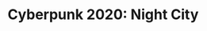 ---
collection: rolLudoteca
title: 'Cyberpunk 2020: Night City'
image: cp2020_nightcity.jpeg
editorial: 'M+D Editores'
editorial_ref: 'CP103'
isbn:
type: 'Guía'
web:
format: 'Libro tapa blanda'
system: 'Cyberpunk 20202'
created_at: '2021-01-13T13:30:51+00:00'
---